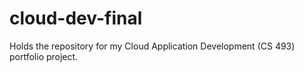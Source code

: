 # cloud-dev-final
Holds the repository for my Cloud Application Development (CS 493) portfolio project.
